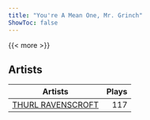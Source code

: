 ```yaml
---
title: "You're A Mean One, Mr. Grinch"
ShowToc: false
---
```


{{< more >}}

## Artists
Artists | Plays 
----- | -----: 
[THURL RAVENSCROFT](/artists/thurl-ravenscroft-89607) | 117


